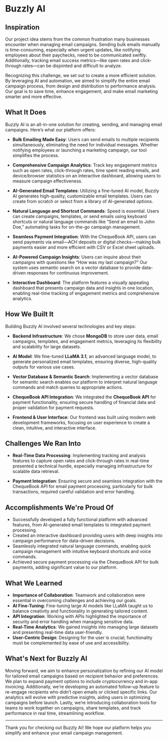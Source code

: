 # Buzzly AI

## Inspiration
Our project idea stems from the common frustration many businesses encounter when managing email campaigns. Sending bulk emails manually is time-consuming, especially when urgent updates, like notifying employees about their paychecks, need to be communicated swiftly. Additionally, tracking email success metrics—like open rates and click-through rates—can be disjointed and difficult to analyze.

Recognizing this challenge, we set out to create a more efficient solution. By leveraging AI and automation, we aimed to simplify the entire email campaign process, from design and distribution to performance analysis. Our goal is to save time, enhance engagement, and make email marketing smarter and more effective.

## What It Does
Buzzly AI is an all-in-one solution for creating, sending, and managing email campaigns. Here’s what our platform offers:

- **Bulk Emailing Made Easy**: Users can send emails to multiple recipients simultaneously, eliminating the need for individual messages. Whether notifying employees or launching a marketing campaign, our tool simplifies the process.

- **Comprehensive Campaign Analytics**: Track key engagement metrics such as open rates, click-through rates, time spent reading emails, and device/browser statistics on an interactive dashboard, allowing users to measure campaign effectiveness.

- **AI-Generated Email Templates**: Utilizing a fine-tuned AI model, Buzzly AI generates high-quality, customizable email templates. Users can create from scratch or select from a library of AI-generated options.

- **Natural Language and Shortcut Commands**: Speed is essential. Users can create campaigns, templates, or send emails using keyboard shortcuts or natural language commands like “Send an email to John Doe,” automating tasks for on-the-go campaign management.

- **Seamless Payment Integration**: With the ChequeBook API, users can send payments via email—ACH deposits or digital checks—making bulk payments easier and more efficient with CSV or Excel sheet uploads.

- **AI-Powered Campaign Insights**: Users can inquire about their campaigns with questions like “How was my last campaign?” Our system uses semantic search on a vector database to provide data-driven responses for continuous improvement.

- **Interactive Dashboard**: The platform features a visually appealing dashboard that presents campaign data and insights in one location, enabling real-time tracking of engagement metrics and comprehensive analytics.

## How We Built It
Building Buzzly AI involved several technologies and key steps:

- **Backend Infrastructure**: We chose **MongoDB** to store user data, email campaigns, templates, and engagement metrics, leveraging its flexibility and scalability for large datasets.

- **AI Model**: We fine-tuned **LLaMA 3.1**, an advanced language model, to generate personalized email templates, ensuring diverse, high-quality outputs for various use cases.

- **Vector Database & Semantic Search**: Implementing a vector database for semantic search enables our platform to interpret natural language commands and match queries to appropriate actions.

- **ChequeBook API Integration**: We integrated the **ChequeBook API** for payment functionality, ensuring secure handling of financial data and proper validation for payment requests.

- **Frontend & User Interface**: Our frontend was built using modern web development frameworks, focusing on user experience to create a clean, intuitive, and interactive interface.

## Challenges We Ran Into
- **Real-Time Data Processing**: Implementing tracking and analysis features to capture open rates and click-through rates in real-time presented a technical hurdle, especially managing infrastructure for scalable data retrieval.

- **Payment Integration**: Ensuring secure and seamless integration with the ChequeBook API for email payment processing, particularly for bulk transactions, required careful validation and error handling.

## Accomplishments We're Proud Of
- Successfully developed a fully functional platform with advanced features, from AI-generated email templates to integrated payment processing.
- Created an interactive dashboard providing users with deep insights into campaign performance for data-driven decisions.
- Seamlessly integrated natural language commands, enabling quick campaign management with intuitive keyboard shortcuts and voice commands.
- Achieved secure payment processing via the ChequeBook API for bulk payments, adding significant value to our platform.

## What We Learned
- **Importance of Collaboration**: Teamwork and collaboration were essential in overcoming challenges and achieving our goals.
- **AI Fine-Tuning**: Fine-tuning large AI models like LLaMA taught us to balance creativity and functionality in generating tailored content.
- **API Integration**: Working with APIs highlighted the importance of security and error handling when managing sensitive data.
- **Real-Time Analytics**: We gained insights into managing large datasets and presenting real-time data user-friendly.
- **User-Centric Design**: Designing for the user is crucial; functionality must be complemented by ease of use and accessibility.

## What's Next for Buzzly AI
Moving forward, we aim to enhance personalization by refining our AI model for tailored email campaigns based on recipient behavior and preferences. We plan to expand payment options to include cryptocurrency and in-app invoicing. Additionally, we’re developing an automated follow-up feature to re-engage recipients who didn’t open emails or clicked specific links. Our analytics will evolve with predictive insights, aiding users in optimizing campaigns before launch. Lastly, we’re introducing collaboration tools for teams to work together on campaigns, share templates, and track performance in real time, streamlining workflow.

---

Thank you for checking out Buzzly AI! We hope our platform helps you simplify and enhance your email campaign management.
